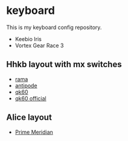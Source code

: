# keyboard

This is my keyboard config repository.

- Keebio Iris
- Vortex Gear Race 3

## Hhkb layout with mx switches

- [rama](https://ramaworks.store/pages/updates)
- [antipode](https://www.antipode.no/products/akb-vero?color=midnight%2520purple%2520-%2520copper%2520weight)
- [qk60](https://candykeys.com/product/qk60-keyboard-kit)
- [qk60 official](https://www.qwertykeys.com/products/qk60-extra-parts)

## Alice layout
- [Prime Meridian](https://www.primekb.com/products/meridian-extras-1)
